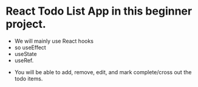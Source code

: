 #  React Todo List App in this beginner project.

- We will mainly use React hooks
- so useEffect
- useState
- useRef.
* You will be able to add, remove, edit, and mark complete/cross out the todo items. 
